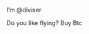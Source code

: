 I’m @diviser


<!---
diviser/diviser is a ✨ special ✨ repository because its `README.md` (this file) appears on your GitHub profile.
You can click the Preview link to take a look at your changes.
--->Do you like flying? Buy Btc
